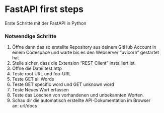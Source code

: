 # FastAPI first steps
Erste Schritte mit der FastAPI in Python

### Notwendige Schritte

1. Öffne dann das so erstellte Repository aus deinem GitHub Account in einem Codespace und warte bis es den Webserver “uvicorn” gestartet hat.
2. Stelle sicher, dass die Extension “REST Client” installiert ist.
3. Öffne die Datei test.http
4. Teste root URL und foo-URL 
5. Teste GET all Words
6. Teste GET specific word und GET unknown word
7. Teste Neues Wort erfassen
8. Teste das Löschen von vorhandenen und unbekannten Worten.
9. Schau dir die automatisch erstellte API-Dokumentation im Browser an: url/docs

